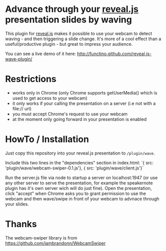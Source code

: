 Advance through your [reveal.js](https://github.com/hakimel/reveal.js) presentation slides by waving 
=====================================

This plugin for [reveal.js](https://github.com/hakimel/reveal.js) makes it possible to use your webcam to detect waving - and then triggering a slide change.
It's more of a cool effect than a useful/productive plugin - but great to impress your audience.

You can see a live demo of it here: http://functino.github.com/reveal.js-wave-plugin/

Restrictions
=======
- works only in Chrome (only Chrome supports getUserMedia() which is used to get access to your webcam)
- it only works if your calling the presentation on a server (i.e not with a file:// url)
- you must accept Chrome's request to use your webcam
- at the moment only going forward in your presentation is enabled


HowTo / Installation
=======
Just copy this repository into your reveal.js presentation to `/plugin/wave`.

Include this two lines in the "dependencies" section in index.html:
`{ src: 'plugin/wave/webcam-swiper-0.1.js'},
{ src: 'plugin/wave/client.js'}´

Run the server.js file via node to startup a server on localhost:1947 (or use any other server to serve the presentation, for example the speakernote plugin has it's own server wich will do just fine). 
Open the presentation, click "accept" when Chrome asks you to grant permission to use the webcam and then wave/swipe in front of your webcam  to advnace through your slides.


Thanks
=======
The webcam-swiper library is from https://github.com/iambrandonn/WebcamSwiper